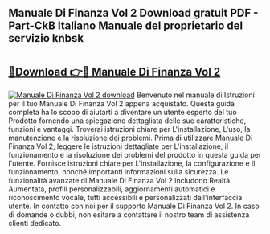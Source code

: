 ## Manuale Di Finanza Vol 2 Download gratuit PDF - Part-CkB Italiano Manuale del proprietario del servizio knbsk

# <h2><a href="http://dfevg68.blite.top/?on=Manuale+Di+Finanza+Vol+2">🔗Download 👉🔴 Manuale Di Finanza Vol 2</a></h2>

[![Manuale Di Finanza Vol 2 download](https://i.imgur.com/lujVjoI.png)](http://dfevg68.blite.top/?on=Manuale+Di+Finanza+Vol+2)
Benvenuto nel manuale di Istruzioni per il tuo Manuale Di Finanza Vol 2 appena acquistato. Questa guida completa ha lo scopo di aiutarti a diventare un utente esperto del tuo Prodotto fornendo una spiegazione dettagliata delle sue caratteristiche, funzioni e vantaggi. Troverai istruzioni chiare per L'installazione, L'uso, la manutenzione e la risoluzione dei problemi. Prima di utilizzare Manuale Di Finanza Vol 2, leggere le istruzioni dettagliate per L'installazione, il funzionamento e la risoluzione dei problemi del prodotto in questa guida per l'utente. Fornisce istruzioni chiare per L'installazione, la configurazione e il funzionamento, nonché importanti informazioni sulla sicurezza. Le funzionalità avanzate di Manuale Di Finanza Vol 2 includono Realtà Aumentata, profili personalizzabili, aggiornamenti automatici e riconoscimento vocale, tutti accessibili e personalizzati dall'interfaccia utente. In contatto con noi per il supporto Manuale Di Finanza Vol 2. In caso di domande o dubbi, non esitare a contattare il nostro team di assistenza clienti dedicato.
